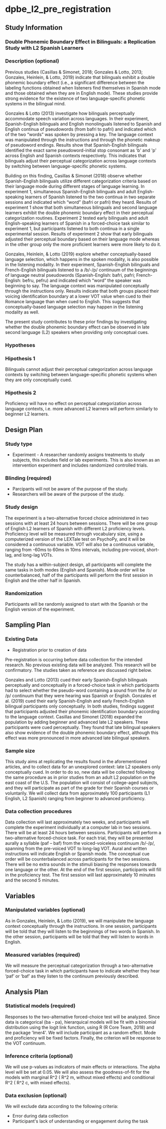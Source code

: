# dpbe_l2_pre_registration

## Study Information

### Double Phonemic Boundary Effect in Bilinguals: a Replication Study with L2 Spanish Learners


### Description (optional)

Previous studies (Casillas & Simonet, 2018; Gonzales & Lotto, 2013; Gonzales, Heinlein, & Lotto, 2019) indicate that bilinguals exhibit a double phonemic boundary effect (i.e., a significant difference between the labeling functions obtained when listeners find themselves in Spanish mode and those obtained when they are in English mode). These studies provide strong evidence for the existence of two language-specific phonetic systems in the bilingual mind.

Gonzales & Lotto (2013) investigate how bilinguals perceptually accommodate speech variation across languages. In their experiment, Spanish-English bilinguals and English monolinguals listened to Spanish and English continua of pseudowords (from bafri to pafri) and indicated which of the two “words” was spoken by pressing a key. The language context was manipulated through the instructions and through the phonetic makeup of pseudoword endings. Results show that Spanish-English bilinguals identified the exact same pseudoword-initial stop consonant as 'b' and 'p' across English and Spanish contexts respectively. This indicates that bilinguals adjust their perceptual categorization across language contexts by switching between language-specific phonetic systems. 

Building on this finding, Casillas & Simonet (2018) observe whether Spanish-English bilinguals utilize different categorization criteria based on their language mode during different stages of language learning. In experiment 1, simultaneous Spanish-English bilinguals and adult English-speaking learners of Spanish listened to the two continua in two separate sessions and indicated which “word” (bafri or pafri) they heard. Results of experiment 1 show that both simultaneous bilinguals and second language learners exhibit the double phonemic boundary effect in their perceptual categorization routines. Experiment 2 tested early bilinguals and adult English-speaking learners of Spanish in a forced-choice task similar to experiment 1, but participants listened to both continua in a single experimental session. Results of experiment 2 show that early bilinguals adjusted their perceptual boundary based on their language mode whereas in the other group only the more proficient learners were more likely to do it.

Gonzales, Heinlein, & Lotto (2019) explore whether conceptually-based language selection, which happens in the spoken modality, is also possible in the listening modality. In their experiment, Spanish-English bilinguals and French-English bilinguals listened to a /b/-/p/ continuum of the beginnings of language neutral pseudowords (Spanish-English: bafri, pafri; French-English: befru, pefru) and indicated which “word” the speaker was beginning to say. The language context was manipulated conceptually through the instructions only. Results indicate that both groups placed their voicing identification boundary at a lower VOT value when cued to their Romance language than when cued to English. This suggests that conceptually-based language selection may happen in the listening modality as well.

The present study contributes to these prior findings by investigating whether the double phonemic boundary effect can be observed in late second language (L2) speakers when providing only conceptual cues.

### Hypotheses 

### Hipothesis 1
Bilinguals cannot adjust their perceptual categorization across language contexts by switching between language-specific phonetic systems when they are only conceptually cued. 

### Hipothesis 2
Proficiency will have no effect on perceptual categorization across language contexts, i.e. more advanced L2 learners will perform similarly to beginner L2 learners.



## Design Plan

### Study type 

- Experiment - A researcher randomly assigns treatments to study subjects, this includes field or lab experiments. This is also known as an intervention experiment and includes randomized controlled trials.


### Blinding (required)

- Parcipants will not be aware of the purpose of the study.
- Researchers will be aware of the purpose of the study.



### Study design

The experiment is a two-alternative forced choice administered in two sessions with at least 24 hours between sessions. There will be one group of English L2 learners of Spanish with different L2 proficiency levels. Proficiency level will be measured through vocabulary size, using a computerized version of the LEXTale test on PsychoPy, and it will be considered a continuous variable. VOT will also be a continuous variable, ranging from -60ms to 60ms in 10ms intervals, including pre-voiced, short-lag, and long-lag VOTs. 

The study has a within-subject design, all participants will complete the same tasks in both modes (English and Spanish). Mode order will be counterbalanced, half of the participants will perform the first session in English and the other half in Spanish.


### Randomization

Participants will be randomly assigned to start with the Spanish or the English version of the experiment.



## Sampling Plan

### Existing Data 

- Registration prior to creation of data 

Pre-registration is occurring before data collection for the intended research. No previous existing data will be analyzed. This research will be confirmatory. The studies taken as reference are discussed right below.

Gonzales and Lotto (2013) cued their early Spanish-English bilinguals perceptually and conceptually in a forced-choice task in which participants had to select whether the pseudo-word containing a sound from the /b/ or /p/ continuum that they were hearing was Spanish or English. Gonzales et al. (2019) cued their early Spanish-English and early French-English bilingual participants only conceptually. In both studies, findings suggest that participants adjusted their phonemic identification boundary according to the language context. Casillas and Simonet (2018) expanded the population by adding beginner and advanced late L2 speakers. These participants were cued perceptually. They found that late bilingual speakers also show evidence of the double phonemic boundary effect, although this effect was more pronounced in more advanced late bilingual speakers.



### Sample size 

This study aims at replicating the results found in the aforementioned articles, and to collect data for an unexplored context: late L2 speakers only conceptually cued. In order to do so, new data will be collected following the same procedure as in prior studies from an adult L2 population on the east coast of the U.S. The population will consist of college-aged subjects, and they will participate as part of the grade for their Spanish courses or voluntarily. We will collect data from approximately 100 participants (L1 English, L2 Spanish) ranging from beginner to advanced proficiency.

### Data collection procedures 

Data collection will last approximately two weeks, and participants will complete the experiment individually at a computer lab in two sessions. There will be at least 24 hours between sessions. 
Participants will perform a two-alternative forced-choice task. For each trial, they will be presented aurally a syllable (paf – baf) from the voiced-voiceless continuum /b/-/p/, spanning from the pre-voiced VOT to long-lag VOT. Aural and written instructions will indicate  English or Spanish mode. The conceptual cue order will be counterbalanced across participants for the two sessions. There will be no extra sounds in the stimuli biasing the responses towards one language or the other. At the end of the first session, participants will fill in the proficiency test. The first session will last approximately 10 minutes and the second 5 minutes.


## Variables

### Manipulated variables (optional)

As in Gonzales, Heinlein, & Lotto (2019), we will manipulate the language context conceptually through the instructions. In one session, participants will be told that they will listen to the beginnings of two words in Spanish. In the other session, participants will be told that they will listen to words in English.


### Measured variables (required)

We will measure the perceptual categorization through a two-alternative forced-choice task in which participants have to indicate whether they hear ‘paf’ or ‘baf’ as they listen to the continuum previously described.



## Analysis Plan

### Statistical models (required)


Responses to the two-alternative forced-choice test will be analyzed. Since data is categorical (ba - pa), hierarquical models will be fit with a binomial distribution using the logit link function, using R (R Core Team, 2018) and the package 'lmer4'. We will include participant as a random effect. Mode and proficiency will be fixed factors. Finally, the criterion will be response to the VOT continuum. 

### Inference criteria (optional)


We will use p-values as indicators of main effects or interactions. The alpha level will be set at 0.05. We will also assess the goodness-of-fit for the models with marginal R^2 ( R^2 m, without mixed effects) and conditional R^2 ( R^2 c, with mixed effects).


### Data exclusion (optional)

We will exclude data according to the following criteria:

- Error during data collection
- Participant's lack of understanding or engagement during the task
